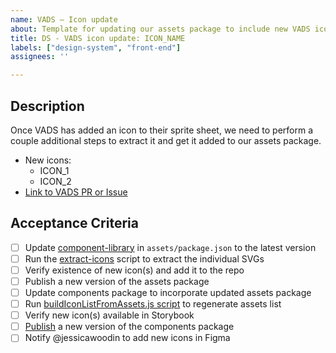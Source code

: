```yaml
---
name: VADS – Icon update
about: Template for updating our assets package to include new VADS icons
title: DS - VADS icon update: ICON_NAME
labels: ["design-system", "front-end"]
assignees: ''

---
```

## Description 
Once VADS has added an icon to their sprite sheet, we need to perform a couple additional steps to extract it and get it added to our assets package.

- New icons: 
  - ICON_1
  - ICON_2
- [Link to VADS PR or Issue]()

## Acceptance Criteria
<!-- Add a checkbox for each item required to fulfill the user story/issue. -->  

- [ ] Update [component-library](https://www.npmjs.com/package/@department-of-veterans-affairs/component-library) in `assets/package.json` to the latest version
- [ ] Run the [extract-icons](https://github.com/department-of-veterans-affairs/va-mobile-library/blob/main/packages/assets/extract-svgs.js) script to extract the individual SVGs 
- [ ] Verify existence of new icon(s) and add it to the repo
- [ ] Publish a new version of the assets package
- [ ] Update components package to incorporate updated assets package
- [ ] Run [buildIconListFromAssets.js script](https://github.com/department-of-veterans-affairs/va-mobile-library/blob/main/packages/components/buildIconListFromAssets.js) to regenerate assets list
- [ ] Verify new icon(s) available in Storybook
- [ ] [Publish](https://github.com/department-of-veterans-affairs/va-mobile-library/actions/workflows/publish.yml) a new version of the components package
- [ ] Notify @jessicawoodin to add new icons in Figma
